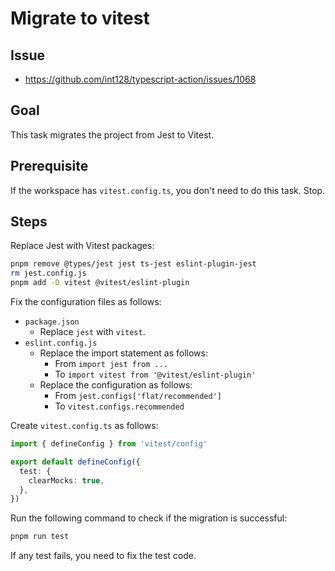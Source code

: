 # Migrate to vitest

## Issue

- https://github.com/int128/typescript-action/issues/1068

## Goal

This task migrates the project from Jest to Vitest.

## Prerequisite

If the workspace has `vitest.config.ts`, you don't need to do this task.
Stop.

## Steps

Replace Jest with Vitest packages:

```bash
pnpm remove @types/jest jest ts-jest eslint-plugin-jest
rm jest.config.js
pnpm add -D vitest @vitest/eslint-plugin
```

Fix the configuration files as follows:

- `package.json`
  - Replace `jest` with `vitest`.
- `eslint.config.js`
  - Replace the import statement as follows:
    - From `import jest from ...`
    - To `import vitest from '@vitest/eslint-plugin'`
  - Replace the configuration as follows:
    - From `jest.configs['flat/recommended']`
    - To `vitest.configs.recommended`

Create `vitest.config.ts` as follows:

```ts
import { defineConfig } from 'vitest/config'

export default defineConfig({
  test: {
    clearMocks: true,
  },
})
```

Run the following command to check if the migration is successful:

```bash
pnpm run test
```

If any test fails, you need to fix the test code.
